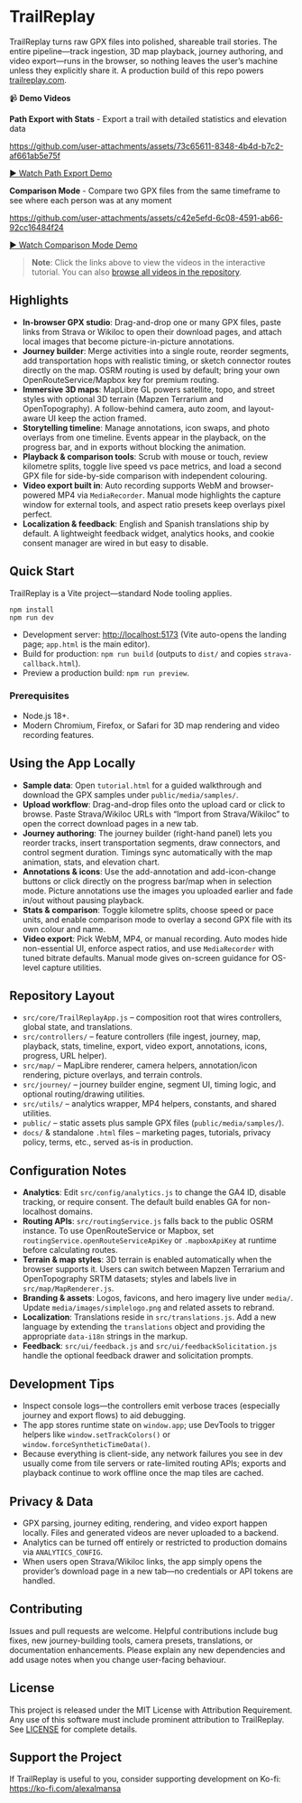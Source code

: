 # TrailReplay

TrailReplay turns raw GPX files into polished, shareable trail stories. The entire pipeline—track ingestion, 3D map playback, journey authoring, and video export—runs in the browser, so nothing leaves the user’s machine unless they explicitly share it. A production build of this repo powers [trailreplay.com](https://trailreplay.com).

📹 **Demo Videos**

**Path Export with Stats** - Export a trail with detailed statistics and elevation data


https://github.com/user-attachments/assets/73c65611-8348-4b4d-b7c2-af661ab5e75f


[▶️ Watch Path Export Demo](https://trailreplay.com/tutorial.html#demo-videos)

**Comparison Mode** - Compare two GPX files from the same timeframe to see where each person was at any moment


https://github.com/user-attachments/assets/c42e5efd-6c08-4591-ab66-92cc16484f24


[▶️ Watch Comparison Mode Demo](https://trailreplay.com/tutorial.html#demo-videos)

> **Note**: Click the links above to view the videos in the interactive tutorial. You can also [browse all videos in the repository](https://github.com/alexalmansa/TrailReplay/tree/main/public/media/video).

## Highlights
- **In-browser GPX studio**: Drag-and-drop one or many GPX files, paste links from Strava or Wikiloc to open their download pages, and attach local images that become picture-in-picture annotations.
- **Journey builder**: Merge activities into a single route, reorder segments, add transportation hops with realistic timing, or sketch connector routes directly on the map. OSRM routing is used by default; bring your own OpenRouteService/Mapbox key for premium routing.
- **Immersive 3D maps**: MapLibre GL powers satellite, topo, and street styles with optional 3D terrain (Mapzen Terrarium and OpenTopography). A follow-behind camera, auto zoom, and layout-aware UI keep the action framed.
- **Storytelling timeline**: Manage annotations, icon swaps, and photo overlays from one timeline. Events appear in the playback, on the progress bar, and in exports without blocking the animation.
- **Playback & comparison tools**: Scrub with mouse or touch, review kilometre splits, toggle live speed vs pace metrics, and load a second GPX file for side-by-side comparison with independent colouring.
- **Video export built in**: Auto recording supports WebM and browser-powered MP4 via `MediaRecorder`. Manual mode highlights the capture window for external tools, and aspect ratio presets keep overlays pixel perfect.
- **Localization & feedback**: English and Spanish translations ship by default. A lightweight feedback widget, analytics hooks, and cookie consent manager are wired in but easy to disable.

## Quick Start
TrailReplay is a Vite project—standard Node tooling applies.

```
npm install
npm run dev
```

- Development server: <http://localhost:5173> (Vite auto-opens the landing page; `app.html` is the main editor).
- Build for production: `npm run build` (outputs to `dist/` and copies `strava-callback.html`).
- Preview a production build: `npm run preview`.

### Prerequisites
- Node.js 18+.
- Modern Chromium, Firefox, or Safari for 3D map rendering and video recording features.

## Using the App Locally
- **Sample data**: Open `tutorial.html` for a guided walkthrough and download the GPX samples under `public/media/samples/`.
- **Upload workflow**: Drag-and-drop files onto the upload card or click to browse. Paste Strava/Wikiloc URLs with “Import from Strava/Wikiloc” to open the correct download pages in a new tab.
- **Journey authoring**: The journey builder (right-hand panel) lets you reorder tracks, insert transportation segments, draw connectors, and control segment duration. Timings sync automatically with the map animation, stats, and elevation chart.
- **Annotations & icons**: Use the add-annotation and add-icon-change buttons or click directly on the progress bar/map when in selection mode. Picture annotations use the images you uploaded earlier and fade in/out without pausing playback.
- **Stats & comparison**: Toggle kilometre splits, choose speed or pace units, and enable comparison mode to overlay a second GPX file with its own colour and name.
- **Video export**: Pick WebM, MP4, or manual recording. Auto modes hide non-essential UI, enforce aspect ratios, and use `MediaRecorder` with tuned bitrate defaults. Manual mode gives on-screen guidance for OS-level capture utilities.

## Repository Layout
- `src/core/TrailReplayApp.js` – composition root that wires controllers, global state, and translations.
- `src/controllers/` – feature controllers (file ingest, journey, map, playback, stats, timeline, export, video export, annotations, icons, progress, URL helper).
- `src/map/` – MapLibre renderer, camera helpers, annotation/icon rendering, picture overlays, and terrain controls.
- `src/journey/` – journey builder engine, segment UI, timing logic, and optional routing/drawing utilities.
- `src/utils/` – analytics wrapper, MP4 helpers, constants, and shared utilities.
- `public/` – static assets plus sample GPX files (`public/media/samples/`).
- `docs/` & standalone `.html` files – marketing pages, tutorials, privacy policy, terms, etc., served as-is in production.

## Configuration Notes
- **Analytics**: Edit `src/config/analytics.js` to change the GA4 ID, disable tracking, or require consent. The default build enables GA for non-localhost domains.
- **Routing APIs**: `src/routingService.js` falls back to the public OSRM instance. To use OpenRouteService or Mapbox, set `routingService.openRouteServiceApiKey` or `.mapboxApiKey` at runtime before calculating routes.
- **Terrain & map styles**: 3D terrain is enabled automatically when the browser supports it. Users can switch between Mapzen Terrarium and OpenTopography SRTM datasets; styles and labels live in `src/map/MapRenderer.js`.
- **Branding & assets**: Logos, favicons, and hero imagery live under `media/`. Update `media/images/simplelogo.png` and related assets to rebrand.
- **Localization**: Translations reside in `src/translations.js`. Add a new language by extending the `translations` object and providing the appropriate `data-i18n` strings in the markup.
- **Feedback**: `src/ui/feedback.js` and `src/ui/feedbackSolicitation.js` handle the optional feedback drawer and solicitation prompts.

## Development Tips
- Inspect console logs—the controllers emit verbose traces (especially journey and export flows) to aid debugging.
- The app stores runtime state on `window.app`; use DevTools to trigger helpers like `window.setTrackColors()` or `window.forceSyntheticTimeData()`.
- Because everything is client-side, any network failures you see in dev usually come from tile servers or rate-limited routing APIs; exports and playback continue to work offline once the map tiles are cached.

## Privacy & Data
- GPX parsing, journey editing, rendering, and video export happen locally. Files and generated videos are never uploaded to a backend.
- Analytics can be turned off entirely or restricted to production domains via `ANALYTICS_CONFIG`.
- When users open Strava/Wikiloc links, the app simply opens the provider’s download page in a new tab—no credentials or API tokens are handled.

## Contributing
Issues and pull requests are welcome. Helpful contributions include bug fixes, new journey-building tools, camera presets, translations, or documentation enhancements. Please explain any new dependencies and add usage notes when you change user-facing behaviour.

## License
This project is released under the MIT License with Attribution Requirement. Any use of this software must include prominent attribution to TrailReplay. See [LICENSE](LICENSE) for complete details.

## Support the Project
If TrailReplay is useful to you, consider supporting development on Ko-fi: <https://ko-fi.com/alexalmansa>
